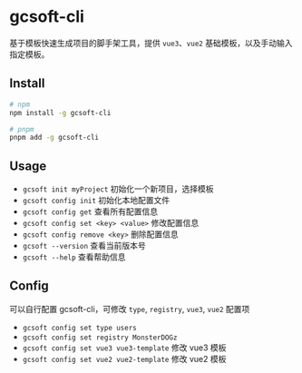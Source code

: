 # gcsoft-cli

基于模板快速生成项目的脚手架工具，提供 `vue3`、`vue2` 基础模板，以及手动输入指定模板。

## Install

```sh
# npm
npm install -g gcsoft-cli

# pnpm
pnpm add -g gcsoft-cli
```

## Usage

- `gcsoft init myProject` 初始化一个新项目，选择模板
- `gcsoft config init` 初始化本地配置文件
- `gcsoft config get` 查看所有配置信息
- `gcsoft config set <key> <value>` 修改配置信息
- `gcsoft config remove <key>` 删除配置信息
- `gcsoft --version` 查看当前版本号
- `gcsoft --help` 查看帮助信息

## Config

可以自行配置 gcsoft-cli，可修改 `type`, `registry`, `vue3`, `vue2` 配置项
- `gcsoft config set type users`
- `gcsoft config set registry MonsterDOGz`
- `gcsoft config set vue3 vue3-template` 修改 vue3 模板
- `gcsoft config set vue2 vue2-template` 修改 vue2 模板
